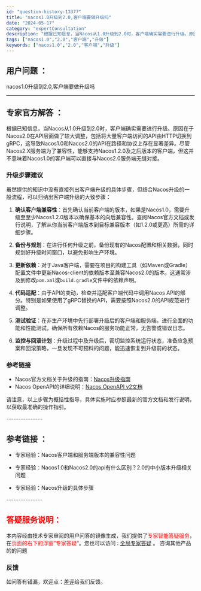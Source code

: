 ```yaml
---
id: "question-history-13377"
title: "nacos1.0升级到2.0,客户端要做升级吗"
date: "2024-05-17"
category: "expertConsultation"
description: "根据已知信息，当Nacos从1.0升级到2.0时，客户端确实需要进行升级。原因在于Nacos2.0在API层面做了较大调整，包括将大量客户端访问的API由HTTP切换到gRPC，这导致Nacos1.0和Nacos2.0的API在路径和协议上存在显著差异。尽管Nacos2.X服务端为了兼容性，能够支持"
tags: ["nacos1.0","2.0","客户端","升级"]
keywords: ["nacos1.0","2.0","客户端","升级"]
---
```


## 用户问题 ： 
 nacos1.0升级到2.0,客户端要做升级吗  

---------------
## 专家官方解答 ：

根据已知信息，当Nacos从1.0升级到2.0时，客户端确实需要进行升级。原因在于Nacos2.0在API层面做了较大调整，包括将大量客户端访问的API由HTTP切换到gRPC，这导致Nacos1.0和Nacos2.0的API在路径和协议上存在显著差异。尽管Nacos2.X服务端为了兼容性，能够支持Nacos1.2.0及之后版本的客户端，但这并不意味着Nacos1.0的客户端可以直接与Nacos2.0服务端无缝对接。

### 升级步骤建议

虽然提供的知识中没有直接列出客户端升级的具体步骤，但结合Nacos升级的一般流程，可以归纳出客户端升级的大致步骤：

1. **确认客户端兼容性**：首先确认当前客户端的版本，如果是Nacos1.0，需要升级至至少Nacos1.2.0版本以确保基本的向后兼容性。查阅Nacos官方文档或发行说明，了解从你当前客户端版本到目标兼容版本（如1.2.0或更高）所需的详细步骤。

2. **备份与规划**：在进行任何升级之前，备份现有的Nacos配置和相关数据，同时规划好升级时间窗口，以避免影响生产环境。

3. **更新依赖**：对于Java客户端，需要在项目的构建工具（如Maven或Gradle）配置文件中更新Nacos-client的依赖版本至兼容Nacos2.0的版本。这通常涉及到修改`pom.xml`或`build.gradle`文件中的依赖声明。

4. **代码适配**：由于API的变动，检查并适配客户端代码中调用Nacos API的部分。特别是如果使用了gRPC替换的API，需要按照Nacos2.0的API规范进行调整。

5. **测试验证**：在非生产环境中先行部署升级后的客户端和服务端，进行全面的功能和性能测试，确保所有依赖Nacos的服务功能正常，无告警或错误日志。

6. **监控与回滚计划**：升级过程中及升级后，密切监控系统运行状态，准备应急预案和回滚策略，一旦发现不可预料的问题，能迅速恢复到升级前的状态。

### 参考链接

- Nacos官方文档关于升级的指南：[Nacos升级指南](https://nacos.io/docs/latest/upgrading/200-upgrading/)
- Nacos OpenAPI的详细说明：[Nacos OpenAPI v2文档](https://nacos.io/docs/latest/guide/user/open-api/)

请注意，以上步骤为概括性指导，具体实施时应参照最新的官方文档和发行说明，以获取最准确的操作指引。


<font color="#949494">---------------</font> 


## 参考链接 ：

* 专家经验：Nacos客户端和服务端版本的兼容性问题 
 
 * 专家经验：Nacos1.0和Nacos2.0的api有什么区别？2.0的中小版本升级相关问题 
 
 * 专家经验：Nacos升级的具体步骤 


 <font color="#949494">---------------</font> 
 


## <font color="#FF0000">答疑服务说明：</font> 

本内容经由技术专家审阅的用户问答的镜像生成，我们提供了<font color="#FF0000">专家智能答疑服务</font>，在<font color="#FF0000">页面的右下的浮窗”专家答疑“</font>。您也可以访问 : [全局专家答疑](https://answer.opensource.alibaba.com/docs/intro) 。 咨询其他产品的的问题

### 反馈
如问答有错漏，欢迎点：[差评](https://ai.nacos.io/user/feedbackByEnhancerGradePOJOID?enhancerGradePOJOId=13875)给我们反馈。
